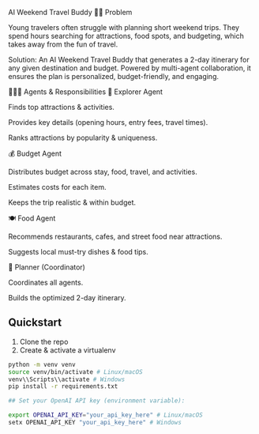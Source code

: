 AI Weekend Travel Buddy 🧳✨
Problem

Young travelers often struggle with planning short weekend trips. They spend hours searching for attractions, food spots, and budgeting, which takes away from the fun of travel.

Solution: An AI Weekend Travel Buddy that generates a 2-day itinerary for any given destination and budget. Powered by multi-agent collaboration, it ensures the plan is personalized, budget-friendly, and engaging.

🧑‍🤝‍🧑 Agents & Responsibilities
🔎 Explorer Agent

Finds top attractions & activities.

Provides key details (opening hours, entry fees, travel times).

Ranks attractions by popularity & uniqueness.

💰 Budget Agent

Distributes budget across stay, food, travel, and activities.

Estimates costs for each item.

Keeps the trip realistic & within budget.

🍽️ Food Agent

Recommends restaurants, cafes, and street food near attractions.

Suggests local must-try dishes & food tips.

🧠 Planner (Coordinator)

Coordinates all agents.

Builds the optimized 2-day itinerary.

## Quickstart


1. Clone the repo
2. Create & activate a virtualenv


```bash
python -m venv venv
source venv/bin/activate # Linux/macOS
venv\\Scripts\\activate # Windows
pip install -r requirements.txt

## Set your OpenAI API key (environment variable):

export OPENAI_API_KEY="your_api_key_here" # Linux/macOS
setx OPENAI_API_KEY "your_api_key_here" # Windows
